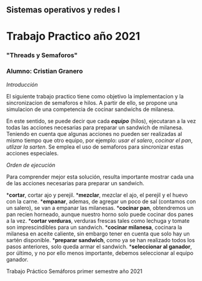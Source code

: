 ## Sistemas operativos y redes I ##
# Trabajo Practico año 2021 #
### "Threads y Semaforos"  ###

### Alumno: Cristian Granero ###

_*Introducción*_

El siguiente trabajo practico tiene como objetivo la implementacion y la sincronizacion de semaforos e hilos. A partir de ello, se propone una simulacion de una competencia de cocinar sandwichs de milanesa.

En este sentido, se puede decir que cada ***equipo*** (hilos), ejecutaran a la vez todas las acciones necesarias para preparar un sandwich de milanesa. Teniendo en cuenta que algunas acciones no pueden ser realizadas al mismo tiempo que otro equipo, por ejemplo: _usar el salero_, _cocinar el pan_, _utlizar la sarten_. Se emplea el uso de semaforos para sincronizar estas acciones especiales.

_*Orden de ejecución*_

Para comprender mejor esta solución, resulta importante mostrar cada una de las acciones necesarias para preparar un sandwich.

*__cortar__, cortar ajo y perejil.
*__mezclar__, mezclar el ajo, el perejil y el huevo con la carne.
*__empanar__, ademas, de agregar un poco de sal (contamos con un salero), se van a empanar las milanesas. 
*__cocinar pan__, obtendremos un pan recien horneado, aunque nuestro horno solo puede cocinar dos panes a la vez.
*__cortar verduras__, verduras frescas tales como lechuga y tomate son imprescindibles para un sandwich.
*__cocinar milanesa__, cocinara la milanesa en aceite caliente, sin embargo tener en cuenta que solo hay un sartén disponible.
*__preparar sandwich__, como ya se han realizado todos los pasos anteriores, solo queda armar el sandwich.
*__seleccionar al ganador__, por último, y no por ello menos importante, debemos seleccionar al equipo ganador.

  

  

Trabajo Práctico Semáforos primer semestre año 2021
